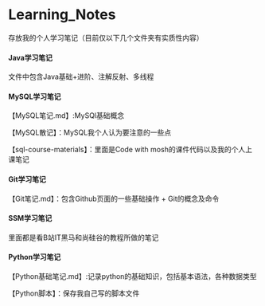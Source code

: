 # Learning_Notes
存放我的个人学习笔记（目前仅以下几个文件夹有实质性内容）

#### Java学习笔记

文件中包含Java基础+进阶、注解反射、多线程



#### MySQL学习笔记

【MySQL笔记.md】:MySQl基础概念

【MySQL散记】：MySQL我个人认为要注意的一些点

【sql-course-materials】：里面是Code with mosh的课件代码以及我的个人上课笔记



#### Git学习笔记

【Git笔记.md】：包含Github页面的一些基础操作 + Git的概念及命令 



#### SSM学习笔记

里面都是看B站IT黑马和尚硅谷的教程所做的笔记



#### Python学习笔记

【Python基础笔记.md】:记录python的基础知识，包括基本语法，各种数据类型

【Python脚本】：保存我自己写的脚本文件



